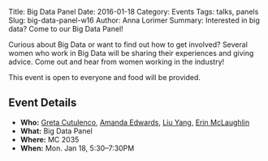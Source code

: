 Title: Big Data Panel
Date: 2016-01-18
Category: Events
Tags: talks, panels
Slug: big-data-panel-w16
Author: Anna Lorimer
Summary: Interested in big data? Come to our Big Data Panel!

Curious about Big Data or want to find out how to get involved? Several women
who work in Big Data will be sharing their experiences and giving advice.
Come out and hear from women working in the industry!

This event is open to everyone and food will be provided.


## Event Details ##

+ **Who:** [Greta Cutulenco](http://gretacutulenco.com/),
		   [Amanda Edwards](https://ca.linkedin.com/in/amanda-edwards-18083346),
		   [Liu Yang](https://www.linkedin.com/in/liuyangphd),
		   [Erin McLaughlin](https://www.linkedin.com/in/erin-mclaughlin-65a1b825)
+ **What:** Big Data Panel
+ **Where:** MC 2035
+ **When:** Mon. Jan 18, 5:30&ndash;7:30PM